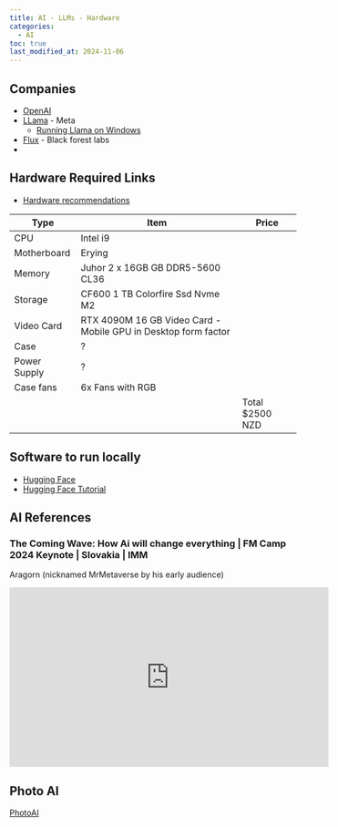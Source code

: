 ```yaml
---
title: AI - LLMs - Hardware
categories:
  - AI
toc: true
last_modified_at: 2024-11-06
---
```


## Companies

* [OpenAI](https://openai.com/)
* [LLama](https://llama.meta.com/) - Meta
  * [Running Llama on Windows](https://llama.meta.com/docs/llama-everywhere/running-meta-llama-on-windows/)
* [Flux](https://blackforestlabs.ai/) - Black forest labs
* [](https://cgdream.ai/)

## Hardware Required Links

* [Hardware recommendations](https://www.hardware-corner.net/guides/computer-to-run-llama-ai-model/)

| Type         | Item                                                           | Price           |
| ------------ | -------------------------------------------------------------- | --------------- |
| CPU          | Intel i9                                                       |                 |
| Motherboard  | Erying                                                         |                 |
| Memory       | Juhor 2 x 16GB GB DDR5-5600 CL36                               |                 |
| Storage      | CF600 1 TB Colorfire Ssd Nvme M2                               |                 |
| Video Card   | RTX 4090M 16 GB Video Card - Mobile GPU in Desktop form factor |                 |
| Case         | ?                                                              |                 |
| Power Supply | ?                                                              |                 |
| Case fans    | 6x Fans with RGB                                               |                 |
|              |                                                                | Total $2500 NZD |





## Software to run locally

* [Hugging Face](https://semaphoreci.com/blog/local-llm)
* [Hugging Face Tutorial](https://www.freecodecamp.org/news/get-started-with-hugging-face/)


## AI References

### The Coming Wave: How Ai will change everything | FM Camp 2024 Keynote | Slovakia | IMM

Aragorn (nicknamed MrMetaverse by his early audience)

<iframe width="560" height="315" src="https://www.youtube.com/embed/gYKW_ZzD0vA?si=el5Te9ixPT-5DyLv" title="YouTube video player" frameborder="0" allow="accelerometer; autoplay; clipboard-write; encrypted-media; gyroscope; picture-in-picture; web-share" referrerpolicy="strict-origin-when-cross-origin" allowfullscreen></iframe>

## Photo AI

[PhotoAI](photoai.com)
